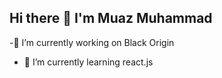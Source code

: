 ## Hi there 👋 I'm Muaz Muhammad
-🔭 I’m currently working on Black Origin
- 🌱 I’m currently learning react.js
<!--
**muaz64/muaz64** is a ✨ _special_ ✨ repository because its `README.md` (this file) appears on your GitHub profile.

Here are some ideas to get you started:

- 

- 👯 I’m looking to collaborate on ...
- 🤔 I’m looking for help with ...
- 💬 Ask me about ...
- 📫 How to reach me: ...
- 😄 Pronouns: ...
- ⚡ Fun fact: ...
-->
